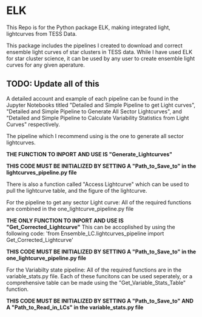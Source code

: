# ELK
This Repo is for the Python package ELK, making integrated light, lightcurves from TESS Data.

This package includes the pipelines I created to download and correct ensemble light curves of star clusters in TESS data. While I have used ELK for star cluster science, it can be used by any user to create ensemble light curves for any given aperature. 


## TODO: Update all of this

A detailed account and example of each pipeline can be found in the Jupyter Notebooks titled "Detailed and Simple Pipeline to get Light curves", "Detailed and Simple Pipeline to Generate All Sector Lightcurves", and "Detailed and Simple Pipeline to Calculate Variability Statistics from Light Curves" respectively.

The pipeline which I recommend using is the one to generate all sector lightcurves. 

**THE FUNCTION TO INPORT AND USE IS "Generate_Lightcurves"** 

**THIS CODE MUST BE INITIALIZED BY SETTING A "Path_to_Save_to" in the lightcurves_pipeline.py file**

There is also a function called "Access Lightcurve" which can be used to pull the lightcurve table, and the figure of the lightcurve.


For the pipeline to get any sector Light curve:
All of the required functions are combined in the one_lightcurve_pipeline.py file 

**THE ONLY FUNCTION TO INPORT AND USE IS "Get_Corrected_Lightcurve"** 
This can be accoplished by using the following code: 'from Ensemble_LC.lightcurves_pipeline import Get_Corrected_Lightcurve'

**THIS CODE MUST BE INITIALIZED BY SETTING A "Path_to_Save_to" in the one_lightcurve_pipeline.py file**

For the Variabilty state pipeline:
All of the required functions are in the variable_stats.py file. Each of these funcitons can be used seperately, or a comprehensive table can be made using the "Get_Variable_Stats_Table" function.  

**THIS CODE MUST BE INITIALIZED BY SETTING A "Path_to_Save_to" AND A "Path_to_Read_in_LCs" in the variable_stats.py file**
